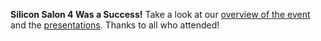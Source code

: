 **Silicon Salon 4 Was a Success!** Take a look at our [overview of the
event](/salon4/) and the
[presentations](/salon4/presentations/). Thanks to all who attended!

